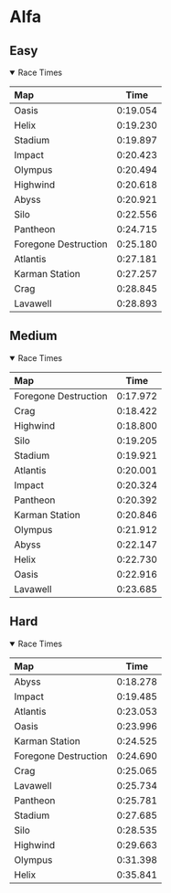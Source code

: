 # Alfa
## Easy
<details open>
<summary>Race Times</summary>

| Map      | Time  |
| :------------- | :-----: |
| Oasis              | 0:19.054 |
| Helix              | 0:19.230 |
| Stadium              | 0:19.897 |
| Impact              | 0:20.423 |
| Olympus              | 0:20.494 |
| Highwind              | 0:20.618 |
| Abyss              | 0:20.921 |
| Silo              | 0:22.556 |
| Pantheon              | 0:24.715 |
| Foregone Destruction              | 0:25.180 |
| Atlantis              | 0:27.181 |
| Karman Station              | 0:27.257 |
| Crag              | 0:28.845 |
| Lavawell              | 0:28.893 |

</details>

## Medium
<details open>
<summary>Race Times</summary>

| Map      | Time  |
| :------------- | :-----: |
| Foregone Destruction              | 0:17.972 |
| Crag              | 0:18.422 |
| Highwind              | 0:18.800 |
| Silo              | 0:19.205 |
| Stadium              | 0:19.921 |
| Atlantis              | 0:20.001 |
| Impact              | 0:20.324 |
| Pantheon              | 0:20.392 |
| Karman Station              | 0:20.846 |
| Olympus              | 0:21.912 |
| Abyss              | 0:22.147 |
| Helix              | 0:22.730 |
| Oasis              | 0:22.916 |
| Lavawell              | 0:23.685 |

</details>

## Hard
<details open>
<summary>Race Times</summary>

| Map      | Time  |
| :------------- | :-----: |
| Abyss              | 0:18.278 |
| Impact              | 0:19.485 |
| Atlantis              | 0:23.053 |
| Oasis              | 0:23.996 |
| Karman Station              | 0:24.525 |
| Foregone Destruction              | 0:24.690 |
| Crag              | 0:25.065 |
| Lavawell              | 0:25.734 |
| Pantheon              | 0:25.781 |
| Stadium              | 0:27.685 |
| Silo              | 0:28.535 |
| Highwind              | 0:29.663 |
| Olympus              | 0:31.398 |
| Helix              | 0:35.841 |

</details>
